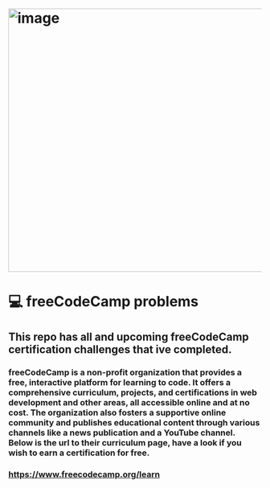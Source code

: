 # <img width="1036" height="524" alt="image" src="https://github.com/user-attachments/assets/30fa1bdd-c243-4d00-a363-5ab36eb6e423" />

# 💻 freeCodeCamp problems
## This repo has all and upcoming freeCodeCamp certification challenges that ive completed.
### freeCodeCamp is a non-profit organization that provides a free, interactive platform for learning to code. It offers a comprehensive curriculum, projects, and certifications in web development and other areas, all accessible online and at no cost. The organization also fosters a supportive online community and publishes educational content through various channels like a news publication and a YouTube channel. Below is the url to their curriculum page, have a look if you wish to earn a certification for free. 
### https://www.freecodecamp.org/learn
